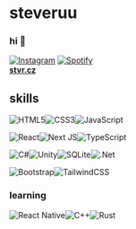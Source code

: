 # steveruu
### hi 👋
<a href="https://www.instagram.com/steveruu/" target="_blank"><img src="https://img.shields.io/badge/Instagram-%23E4405F.svg?logo=instagram&logoColor=white" alt="Instagram"></a>
<a href="https://open.spotify.com/artist/4NOFcRCgjvnRy8nKVGUM0L?si=UWqFdgyYRLmk-EPvnh7Qog" target="_blank"><img src="https://img.shields.io/badge/Spotify-%231ED760.svg?&logo=spotify&logoColor=white" alt="Spotify"></a>  
**[stvr.cz](https://stvr.cz)** 

## skills
![HTML5](https://img.shields.io/badge/html5-%23E34F26.svg?style=for-the-badge&logo=html5&logoColor=white)![CSS3](https://img.shields.io/badge/css3-%231572B6.svg?style=for-the-badge&logo=css3&logoColor=white)![JavaScript](https://img.shields.io/badge/javascript-%23323330.svg?style=for-the-badge&logo=javascript&logoColor=%23F7DF1E)

![React](https://img.shields.io/badge/react-%2320232a.svg?style=for-the-badge&logo=react&logoColor=%2361DAFB)![Next JS](https://img.shields.io/badge/Next-black?style=for-the-badge&logo=next.js&logoColor=white)![TypeScript](https://img.shields.io/badge/typescript-%23007ACC.svg?style=for-the-badge&logo=typescript&logoColor=white)

![C#](https://img.shields.io/badge/c%23-%23239120.svg?style=for-the-badge&logo=csharp&logoColor=white)![Unity](https://img.shields.io/badge/unity-%23000000.svg?style=for-the-badge&logo=unity&logoColor=white)![SQLite](https://img.shields.io/badge/sqlite-%2307405e.svg?style=for-the-badge&logo=sqlite&logoColor=white)![.Net](https://img.shields.io/badge/.NET-5C2D91?style=for-the-badge&logo=.net&logoColor=white)

![Bootstrap](https://img.shields.io/badge/bootstrap-%238511FA.svg?style=for-the-badge&logo=bootstrap&logoColor=white)![TailwindCSS](https://img.shields.io/badge/tailwindcss-%2338B2AC.svg?style=for-the-badge&logo=tailwind-css&logoColor=white)

### learning 
![React Native](https://img.shields.io/badge/react_native-%2320232a.svg?style=for-the-badge&logo=react&logoColor=%2361DAFB)![C++](https://img.shields.io/badge/c++-%2300599C.svg?style=for-the-badge&logo=c%2B%2B&logoColor=white)![Rust](https://img.shields.io/badge/rust-%23000000.svg?style=for-the-badge&logo=rust&logoColor=white)
